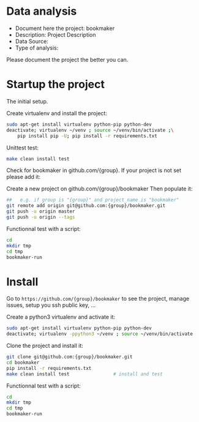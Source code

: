 # Data analysis
- Document here the project: bookmaker
- Description: Project Description
- Data Source:
- Type of analysis:

Please document the project the better you can.

# Startup the project

The initial setup.

Create virtualenv and install the project:
```bash
sudo apt-get install virtualenv python-pip python-dev
deactivate; virtualenv ~/venv ; source ~/venv/bin/activate ;\
    pip install pip -U; pip install -r requirements.txt
```

Unittest test:
```bash
make clean install test
```

Check for bookmaker in github.com/{group}. If your project is not set please add it:

Create a new project on github.com/{group}/bookmaker
Then populate it:

```bash
##   e.g. if group is "{group}" and project_name is "bookmaker"
git remote add origin git@github.com:{group}/bookmaker.git
git push -u origin master
git push -u origin --tags
```

Functionnal test with a script:

```bash
cd
mkdir tmp
cd tmp
bookmaker-run
```

# Install

Go to `https://github.com/{group}/bookmaker` to see the project, manage issues,
setup you ssh public key, ...

Create a python3 virtualenv and activate it:

```bash
sudo apt-get install virtualenv python-pip python-dev
deactivate; virtualenv -ppython3 ~/venv ; source ~/venv/bin/activate
```

Clone the project and install it:

```bash
git clone git@github.com:{group}/bookmaker.git
cd bookmaker
pip install -r requirements.txt
make clean install test                # install and test
```
Functionnal test with a script:

```bash
cd
mkdir tmp
cd tmp
bookmaker-run
```

